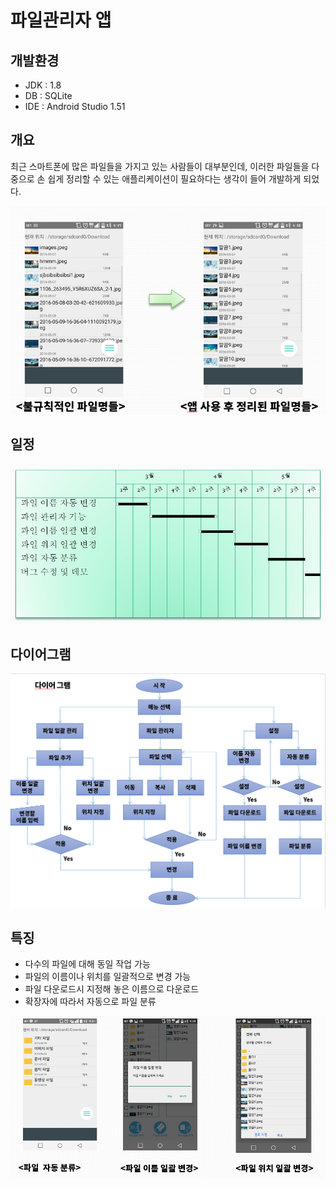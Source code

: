 # 파일관리자 앱

## 개발환경
- JDK : 1.8
- DB : SQLite
- IDE : Android Studio 1.51

## 개요

최근 스마트폰에 많은 파일들을 가지고 있는 사람들이 대부분인데, 이러한 파일들을 다중으로 손 쉽게 정리할 수 있는 애플리케이션이 필요하다는 생각이 들어 개발하게 되었다.

![](./assets/sss1.png)

## 일정

![](./assets/sss4.png)

## 다이어그램

![](./assets/sss3.png)

## 특징

- 다수의 파일에 대해 동일 작업 가능
- 파일의 이름이나 위치를 일괄적으로 변경 가능
- 파일 다운로드시 지정해 놓은 이름으로 다운로드
- 확장자에 따라서 자동으로 파일 분류

![](./assets/sss2.png)
